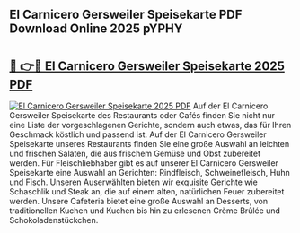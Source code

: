 ## El Carnicero Gersweiler Speisekarte PDF Download Online 2025 pYPHY

# <h2><a href="http://gcdvqhl.nevu.top/?p=El+Carnicero+Gersweiler+Speisekarte">🔗 👉🔴 El Carnicero Gersweiler Speisekarte 2025 PDF</a></h2>

[![El Carnicero Gersweiler Speisekarte 2025 PDF](https://i.imgur.com/dBaPXMq.png)](http://gcdvqhl.nevu.top/?p=El+Carnicero+Gersweiler+Speisekarte)
Auf der El Carnicero Gersweiler Speisekarte des Restaurants oder Cafés finden Sie nicht nur eine Liste der vorgeschlagenen Gerichte, sondern auch etwas, das für Ihren Geschmack köstlich und passend ist. Auf der El Carnicero Gersweiler Speisekarte unseres Restaurants finden Sie eine große Auswahl an leichten und frischen Salaten, die aus frischem Gemüse und Obst zubereitet werden. Für Fleischliebhaber gibt es auf unserer El Carnicero Gersweiler Speisekarte eine Auswahl an Gerichten: Rindfleisch, Schweinefleisch, Huhn und Fisch. Unseren Auserwählten bieten wir exquisite Gerichte wie Schaschlik und Steak an, die auf einem alten, natürlichen Feuer zubereitet werden. Unsere Cafeteria bietet eine große Auswahl an Desserts, von traditionellen Kuchen und Kuchen bis hin zu erlesenen Crème Brûlée und Schokoladenstückchen.
